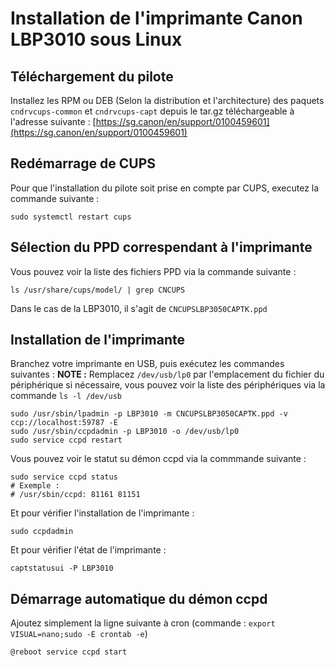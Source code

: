 # Installation de l'imprimante Canon LBP3010 sous Linux

## Téléchargement du pilote

Installez les RPM ou DEB (Selon la distribution et l'architecture) des paquets `cndrvcups-common` et `cndrvcups-capt` depuis le tar.gz téléchargeable à l'adresse suivante : [https://sg.canon/en/support/0100459601](https://sg.canon/en/support/0100459601)

## Redémarrage de CUPS

Pour que l'installation du pilote soit prise en compte par CUPS, executez la commande suivante :
```
sudo systemctl restart cups
```

## Sélection du PPD correspendant à l'imprimante

Vous pouvez voir la liste des fichiers PPD via la commande suivante :

```
ls /usr/share/cups/model/ | grep CNCUPS
```

Dans le cas de la LBP3010, il s'agit de `CNCUPSLBP3050CAPTK.ppd`

## Installation de l'imprimante

Branchez votre imprimante en USB, puis exécutez les commandes suivantes :
**NOTE :** Remplacez `/dev/usb/lp0` par l'emplacement du fichier du périphérique si nécessaire, vous pouvez voir la liste des périphériques via la commande `ls -l /dev/usb`

```
sudo /usr/sbin/lpadmin -p LBP3010 -m CNCUPSLBP3050CAPTK.ppd -v ccp://localhost:59787 -E
sudo /usr/sbin/ccpdadmin -p LBP3010 -o /dev/usb/lp0
sudo service ccpd restart
```

Vous pouvez voir le statut su démon ccpd via la commmande suivante : 
```
sudo service ccpd status
# Exemple : 
# /usr/sbin/ccpd: 81161 81151
```

Et pour vérifier l'installation de l'imprimante :
```
sudo ccpdadmin
```

Et pour vérifier l'état de l'imprimante :
```
captstatusui -P LBP3010
```

## Démarrage automatique du démon ccpd

Ajoutez simplement la ligne suivante à cron (commande : `export VISUAL=nano;sudo -E crontab -e`)

```
@reboot service ccpd start
```